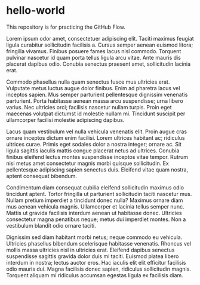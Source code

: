 # hello-world
This repository is for practicing the GitHub Flow.

Lorem ipsum odor amet, consectetuer adipiscing elit. Taciti maximus feugiat ligula curabitur sollicitudin facilisis a. Cursus semper aenean euismod litora; fringilla vivamus. Finibus posuere fames lacus nisl commodo. Torquent pulvinar nascetur id quam porta tellus ligula arcu vitae. Ante mauris dis placerat dapibus odio. Conubia senectus praesent amet, sollicitudin lacinia erat.

Commodo phasellus nulla quam senectus fusce mus ultricies erat. Vulputate metus luctus augue dolor finibus. Enim ad pharetra lacus vel inceptos sapien. Mus semper parturient pellentesque dignissim venenatis parturient. Porta habitasse aenean massa arcu suspendisse; urna libero varius. Nec ultricies orci; facilisis nascetur nullam turpis. Proin eget maecenas volutpat dictumst id molestie nullam mi. Tincidunt suscipit per ullamcorper facilisi molestie adipiscing dapibus.

Lacus quam vestibulum vel nulla vehicula venenatis elit. Proin augue cras ornare inceptos dictum enim facilisi. Lorem ultrices habitant ac; ridiculus ultrices curae. Primis eget sodales dolor a nostra integer; ornare ac. Sit ligula sagittis iaculis mattis congue placerat netus ad ultrices. Conubia finibus eleifend lectus montes suspendisse inceptos vitae tempor. Rutrum nisi metus amet consectetur magnis morbi quisque sollicitudin. Ex pellentesque adipiscing sapien senectus duis. Eleifend vitae quam nostra, aptent consequat bibendum.

Condimentum diam consequat cubilia eleifend sollicitudin maximus odio tincidunt aptent. Tortor fringilla ut parturient sollicitudin taciti nascetur mus. Nullam pretium imperdiet a tincidunt donec nulla? Maximus ornare diam mus aenean vehicula magnis. Ullamcorper et lacinia tellus semper nunc. Mattis ut gravida facilisis interdum aenean ut habitasse donec. Ultricies consectetur magna penatibus neque; metus dui imperdiet montes. Non a vestibulum blandit odio ornare taciti.

Dignissim sed diam habitant morbi netus; neque commodo eu vehicula. Ultricies phasellus bibendum scelerisque habitasse venenatis. Rhoncus vel mollis massa ultricies nisl in ultricies erat. Eleifend dapibus senectus suspendisse sagittis gravida dolor duis mi taciti. Euismod platea libero interdum in nostra; lectus auctor eros. Hac iaculis elit elit efficitur facilisis odio mauris dui. Magna facilisis donec sapien, ridiculus sollicitudin magnis. Torquent aliquam mi ridiculus accumsan egestas ligula ex facilisis diam.
